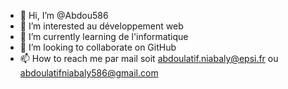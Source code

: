 - 👋 Hi, I’m @Abdou586
- 👀 I’m interested au développement web
- 🌱 I’m currently learning de l'informatique
- 💞️ I’m looking to collaborate on GitHub
- 📫 How to reach me par mail soit abdoulatif.niabaly@epsi.fr ou abdoulatifniabaly586@gmail.com

<!---
Abdou586/Abdou586 is a ✨ special ✨ repository because its `README.md` (this file) appears on your GitHub profile.
You can click the Preview link to take a look at your changes.
--->
